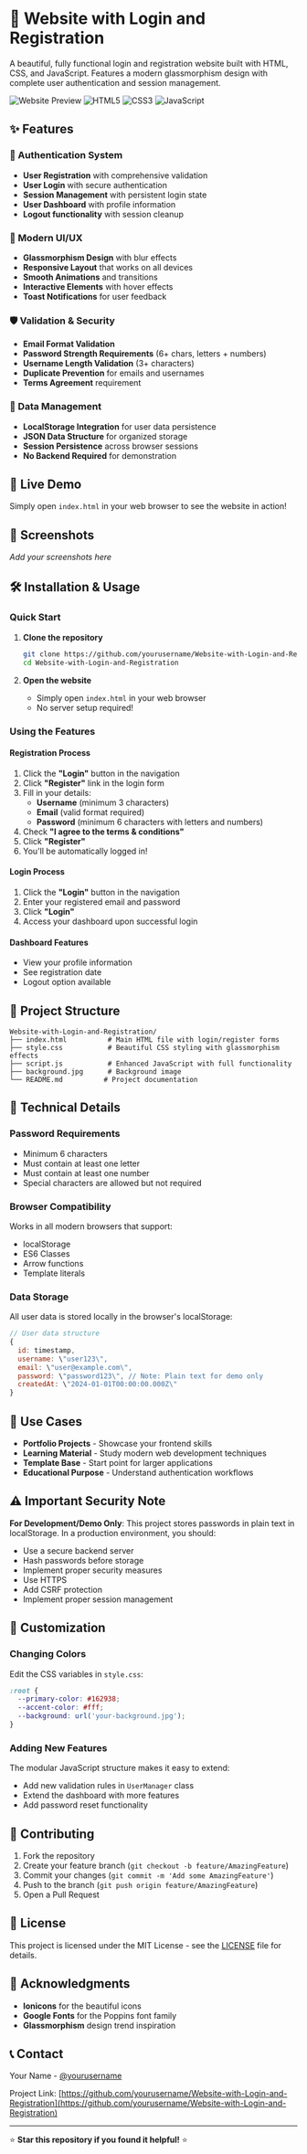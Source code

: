 # 🌟 Website with Login and Registration

A beautiful, fully functional login and registration website built with HTML, CSS, and JavaScript. Features a modern glassmorphism design with complete user authentication and session management.

![Website Preview](https://img.shields.io/badge/Status-Live-brightgreen)
![HTML5](https://img.shields.io/badge/HTML5-E34F26?style=flat&logo=html5&logoColor=white)
![CSS3](https://img.shields.io/badge/CSS3-1572B6?style=flat&logo=css3&logoColor=white)
![JavaScript](https://img.shields.io/badge/JavaScript-F7DF1E?style=flat&logo=javascript&logoColor=black)

## ✨ Features

### 🔐 Authentication System
- **User Registration** with comprehensive validation
- **User Login** with secure authentication
- **Session Management** with persistent login state
- **User Dashboard** with profile information
- **Logout functionality** with session cleanup

### 🎨 Modern UI/UX
- **Glassmorphism Design** with blur effects
- **Responsive Layout** that works on all devices
- **Smooth Animations** and transitions
- **Interactive Elements** with hover effects
- **Toast Notifications** for user feedback

### 🛡️ Validation & Security
- **Email Format Validation**
- **Password Strength Requirements** (6+ chars, letters + numbers)
- **Username Length Validation** (3+ characters)
- **Duplicate Prevention** for emails and usernames
- **Terms Agreement** requirement

### 💾 Data Management
- **LocalStorage Integration** for user data persistence
- **JSON Data Structure** for organized storage
- **Session Persistence** across browser sessions
- **No Backend Required** for demonstration

## 🚀 Live Demo

Simply open `index.html` in your web browser to see the website in action!

## 📱 Screenshots

*Add your screenshots here*

## 🛠️ Installation & Usage

### Quick Start
1. **Clone the repository**
   ```bash
   git clone https://github.com/yourusername/Website-with-Login-and-Registration.git
   cd Website-with-Login-and-Registration
   ```

2. **Open the website**
   - Simply open `index.html` in your web browser
   - No server setup required!

### Using the Features

#### Registration Process
1. Click the **"Login"** button in the navigation
2. Click **"Register"** link in the login form
3. Fill in your details:
   - **Username** (minimum 3 characters)
   - **Email** (valid format required)
   - **Password** (minimum 6 characters with letters and numbers)
4. Check **"I agree to the terms & conditions"**
5. Click **"Register"**
6. You'll be automatically logged in!

#### Login Process
1. Click the **"Login"** button in the navigation
2. Enter your registered email and password
3. Click **"Login"**
4. Access your dashboard upon successful login

#### Dashboard Features
- View your profile information
- See registration date
- Logout option available

## 📁 Project Structure

```
Website-with-Login-and-Registration/
├── index.html          # Main HTML file with login/register forms
├── style.css           # Beautiful CSS styling with glassmorphism effects
├── script.js           # Enhanced JavaScript with full functionality
├── background.jpg      # Background image
└── README.md          # Project documentation
```

## 🔧 Technical Details

### Password Requirements
- Minimum 6 characters
- Must contain at least one letter
- Must contain at least one number
- Special characters are allowed but not required

### Browser Compatibility
Works in all modern browsers that support:
- localStorage
- ES6 Classes
- Arrow functions
- Template literals

### Data Storage
All user data is stored locally in the browser's localStorage:
```javascript
// User data structure
{
  id: timestamp,
  username: \"user123\",
  email: \"user@example.com\",
  password: \"password123\", // Note: Plain text for demo only
  createdAt: \"2024-01-01T00:00:00.000Z\"
}
```

## 🎯 Use Cases

- **Portfolio Projects** - Showcase your frontend skills
- **Learning Material** - Study modern web development techniques
- **Template Base** - Start point for larger applications
- **Educational Purpose** - Understand authentication workflows

## ⚠️ Important Security Note

**For Development/Demo Only**: This project stores passwords in plain text in localStorage. In a production environment, you should:

- Use a secure backend server
- Hash passwords before storage
- Implement proper security measures
- Use HTTPS
- Add CSRF protection
- Implement proper session management

## 🎨 Customization

### Changing Colors
Edit the CSS variables in `style.css`:
```css
:root {
  --primary-color: #162938;
  --accent-color: #fff;
  --background: url('your-background.jpg');
}
```

### Adding New Features
The modular JavaScript structure makes it easy to extend:
- Add new validation rules in `UserManager` class
- Extend the dashboard with more features
- Add password reset functionality

## 🤝 Contributing

1. Fork the repository
2. Create your feature branch (`git checkout -b feature/AmazingFeature`)
3. Commit your changes (`git commit -m 'Add some AmazingFeature'`)
4. Push to the branch (`git push origin feature/AmazingFeature`)
5. Open a Pull Request

## 📄 License

This project is licensed under the MIT License - see the [LICENSE](LICENSE) file for details.

## 🙏 Acknowledgments

- **Ionicons** for the beautiful icons
- **Google Fonts** for the Poppins font family
- **Glassmorphism** design trend inspiration

## 📞 Contact

Your Name - [@yourusername](https://github.com/yourusername)

Project Link: [https://github.com/yourusername/Website-with-Login-and-Registration](https://github.com/yourusername/Website-with-Login-and-Registration)

---

⭐ **Star this repository if you found it helpful!** ⭐